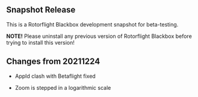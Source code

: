 ## Snapshot Release

This is a Rotorflight Blackbox development snapshot for beta-testing.

**NOTE!** Please uninstall any previous version of Rotorflight Blackbox
before trying to install this version!

## Changes from 20211224

- AppId clash with Betaflight fixed

- Zoom is stepped in a  logarithmic scale

